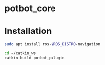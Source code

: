 # potbot_core

# Installation

```bash
sudo apt install ros-$ROS_DISTRO-navigation
```

```bash
cd ~/catkin_ws
catkin build potbot_pulugin
```
